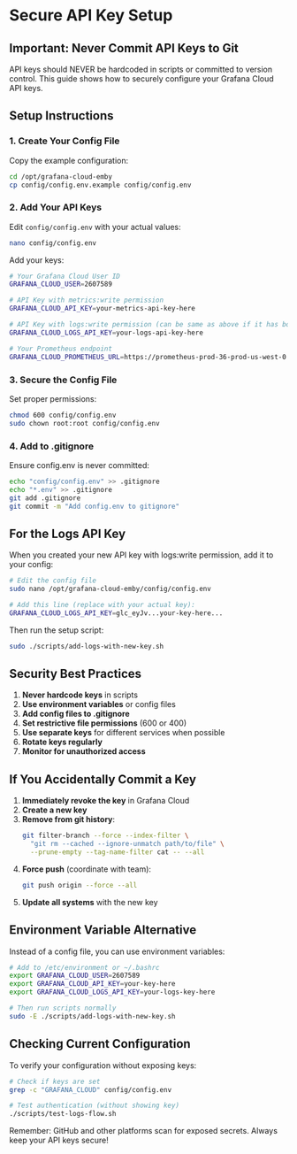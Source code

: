 # Secure API Key Setup

## Important: Never Commit API Keys to Git

API keys should NEVER be hardcoded in scripts or committed to version control. This guide shows how to securely configure your Grafana Cloud API keys.

## Setup Instructions

### 1. Create Your Config File

Copy the example configuration:
```bash
cd /opt/grafana-cloud-emby
cp config/config.env.example config/config.env
```

### 2. Add Your API Keys

Edit `config/config.env` with your actual values:
```bash
nano config/config.env
```

Add your keys:
```bash
# Your Grafana Cloud User ID
GRAFANA_CLOUD_USER=2607589

# API Key with metrics:write permission
GRAFANA_CLOUD_API_KEY=your-metrics-api-key-here

# API Key with logs:write permission (can be same as above if it has both)
GRAFANA_CLOUD_LOGS_API_KEY=your-logs-api-key-here

# Your Prometheus endpoint
GRAFANA_CLOUD_PROMETHEUS_URL=https://prometheus-prod-36-prod-us-west-0.grafana.net/api/prom/push
```

### 3. Secure the Config File

Set proper permissions:
```bash
chmod 600 config/config.env
sudo chown root:root config/config.env
```

### 4. Add to .gitignore

Ensure config.env is never committed:
```bash
echo "config/config.env" >> .gitignore
echo "*.env" >> .gitignore
git add .gitignore
git commit -m "Add config.env to gitignore"
```

## For the Logs API Key

When you created your new API key with logs:write permission, add it to your config:

```bash
# Edit the config file
sudo nano /opt/grafana-cloud-emby/config/config.env

# Add this line (replace with your actual key):
GRAFANA_CLOUD_LOGS_API_KEY=glc_eyJv...your-key-here...
```

Then run the setup script:
```bash
sudo ./scripts/add-logs-with-new-key.sh
```

## Security Best Practices

1. **Never hardcode keys** in scripts
2. **Use environment variables** or config files
3. **Add config files to .gitignore**
4. **Set restrictive file permissions** (600 or 400)
5. **Use separate keys** for different services when possible
6. **Rotate keys regularly**
7. **Monitor for unauthorized access**

## If You Accidentally Commit a Key

1. **Immediately revoke the key** in Grafana Cloud
2. **Create a new key**
3. **Remove from git history**:
   ```bash
   git filter-branch --force --index-filter \
     "git rm --cached --ignore-unmatch path/to/file" \
     --prune-empty --tag-name-filter cat -- --all
   ```
4. **Force push** (coordinate with team):
   ```bash
   git push origin --force --all
   ```
5. **Update all systems** with the new key

## Environment Variable Alternative

Instead of a config file, you can use environment variables:

```bash
# Add to /etc/environment or ~/.bashrc
export GRAFANA_CLOUD_USER=2607589
export GRAFANA_CLOUD_API_KEY=your-key-here
export GRAFANA_CLOUD_LOGS_API_KEY=your-logs-key-here

# Then run scripts normally
sudo -E ./scripts/add-logs-with-new-key.sh
```

## Checking Current Configuration

To verify your configuration without exposing keys:
```bash
# Check if keys are set
grep -c "GRAFANA_CLOUD" config/config.env

# Test authentication (without showing key)
./scripts/test-logs-flow.sh
```

Remember: GitHub and other platforms scan for exposed secrets. Always keep your API keys secure!